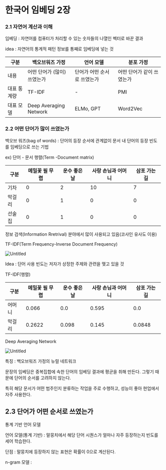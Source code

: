 # 한국어 임베딩 2장

### 2.1 자연어 계산과 이해

임베딩 : 자연어를 컴퓨터가 처리할 수 있는 숫자들의 나열인 벡터로 바꾼 결과

idea : 자연어의 통계적 패턴 정보를 통째로 임베딩에 넣는 것

| 구분 | 백오브워즈 가정 | 언어 모델 | 분포 가정 |
| --- | --- | --- | --- |
| 내용 | 어떤 단어가 (많이) 쓰였는가 | 단어가 어떤 순서로 쓰였는가 | 어떤 단어가 같이 쓰였는가 |
| 대표 통계량 | TF-IDF | - | PMI |
| 대표 모델 | Deep Averaging Network | ELMo, GPT | Word2Vec |

### 2.2 어떤 단어가 많이 쓰였는가

백오브 워즈(bag of words) : 단어의 등장 순서에 관계없이 문서 내 단어의 등장 빈도를 임베딩으로 쓰는 기법

ex) 단어 - 문서 행렬(Term -Document matrix)

| 구분 | 메밀꽃 필 무렵 | 운수 좋은 날 | 사랑 손님과 어머니 | 삼포 가는 길 |
| --- | --- | --- | --- | --- |
| 기차 | 0 | 2 | 10 | 7 |
| 막걸리 | 0 | 1 | 0 | 0 |
| 선술집 | 0 | 1 | 0 | 0 |

정보 검색(Information Rretrival) 분야에서 많이 사용되고 있음(코사인 유사도 이용)

TF-IDF(Term Frequency-Inverse Document Frequency)

![Untitled](%E1%84%92%E1%85%A1%E1%86%AB%E1%84%80%E1%85%AE%E1%86%A8%E1%84%8B%E1%85%A5%20%E1%84%8B%E1%85%B5%E1%86%B7%E1%84%87%E1%85%A6%E1%84%83%E1%85%B5%E1%86%BC%202%E1%84%8C%E1%85%A1%E1%86%BC%202653db3fdde54df0bc92d5a1d7ba3d26/Untitled.png)

Idea : 단어 사용 빈도는 저자가 상정한 주제와 관련을 맺고 있을 것

TF-IDF(행렬)

| 구분 | 메밀꽃 필 무렵 | 운수 좋은 날 | 사랑 손님과 어머니 | 삼포 가는 길 |
| --- | --- | --- | --- | --- |
| 어머니 | 0.066 | 0.0 | 0.595 | 0.0 |
| 막걸리 | 0.2622 | 0.098 | 0.145 | 0.0848 |

Deep Averaging Network

![Untitled](%E1%84%92%E1%85%A1%E1%86%AB%E1%84%80%E1%85%AE%E1%86%A8%E1%84%8B%E1%85%A5%20%E1%84%8B%E1%85%B5%E1%86%B7%E1%84%87%E1%85%A6%E1%84%83%E1%85%B5%E1%86%BC%202%E1%84%8C%E1%85%A1%E1%86%BC%202653db3fdde54df0bc92d5a1d7ba3d26/Untitled%201.png)

특징 : 백오브워즈 가정의 뉴럴 네트워크 

문장의 임베딩은 중복집합에 속한 단어의 임베딩 결과에 평균을 취해 만든다. 그렇기 때문에 단어의 순서를 고려하지 않는다.

특히 해당 문서가 어떤 범주인지 분류하는 작업을 주로 수행하고, 성능이 좋아 현업에서 자주 사용한다.

## 2.3 단어가 어떤 순서로 쓰였는가

통계 기반 언어 모델

언어 모델(통계 기반) : 말뭉치에서 해당 단어 시퀀스가 얼마나 자주 등장하는지 빈도를 세어 학습한다.

단점 : 말뭉치에 등장하지 않는 표현은 확률이 0으로 계산된다.

n-gram 모델 :